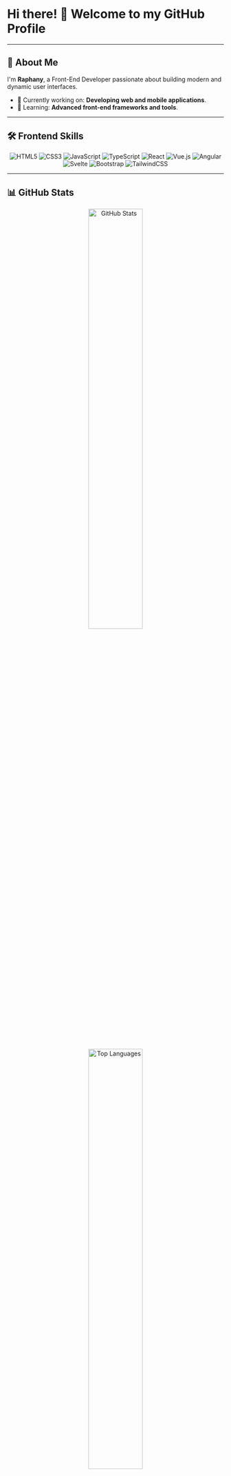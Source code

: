 # Hi there! 👋 Welcome to my GitHub Profile

---

## 🚀 About Me

I'm **Raphany**, a Front-End Developer passionate about building modern and dynamic user interfaces.

- 🔭 Currently working on: **Developing web and mobile applications**.
- 🌱 Learning: **Advanced front-end frameworks and tools**.

---

## 🛠️ Frontend Skills

<div align="center">
  <img src="https://img.shields.io/badge/Code-HTML5-orange?style=for-the-badge&logo=html5" alt="HTML5">
  <img src="https://img.shields.io/badge/Code-CSS3-blue?style=for-the-badge&logo=css3&logoColor=white" alt="CSS3">
  <img src="https://img.shields.io/badge/Code-JavaScript-yellow?style=for-the-badge&logo=javascript" alt="JavaScript">
  <img src="https://img.shields.io/badge/Code-TypeScript-blue?style=for-the-badge&logo=typescript" alt="TypeScript">
  <img src="https://img.shields.io/badge/Code-React-blue?style=for-the-badge&logo=react" alt="React">
  <img src="https://img.shields.io/badge/Code-Vue-green?style=for-the-badge&logo=vue.js" alt="Vue.js">
  <img src="https://img.shields.io/badge/Code-Angular-red?style=for-the-badge&logo=angular" alt="Angular">
  <img src="https://img.shields.io/badge/Code-Svelte-orange?style=for-the-badge&logo=svelte" alt="Svelte">
  <img src="https://img.shields.io/badge/Code-Bootstrap-purple?style=for-the-badge&logo=bootstrap" alt="Bootstrap">
  <img src="https://img.shields.io/badge/Code-TailwindCSS-blue?style=for-the-badge&logo=tailwindcss" alt="TailwindCSS">
</div>

---

## 📊 GitHub Stats

<div align="center">
  <img src="https://github-readme-stats.vercel.app/api?username=raphany&show_icons=true&theme=radical" alt="GitHub Stats" width="50%">
  <img src="https://github-readme-stats.vercel.app/api/top-langs/?username=raphany&layout=compact&theme=radical" alt="Top Languages" width="50%">
</div>

---

## 📩 Connect with Me

<p align="center">
  <a href="#"><img src="https://img.shields.io/badge/LinkedIn-0077B5?style=for-the-badge&logo=linkedin&logoColor=white" alt="LinkedIn"></a>
  <a href="#"><img src="https://img.shields.io/badge/Email-D14836?style=for-the-badge&logo=gmail&logoColor=white" alt="Email"></a>
</p>
